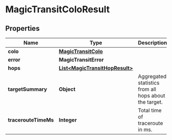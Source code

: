 

# MagicTransitColoResult


## Properties

| Name | Type | Description | Notes |
|------------ | ------------- | ------------- | -------------|
|**colo** | [**MagicTransitColo**](MagicTransitColo.md) |  |  [optional] |
|**error** | **MagicTransitError** |  |  [optional] |
|**hops** | [**List&lt;MagicTransitHopResult&gt;**](MagicTransitHopResult.md) |  |  [optional] |
|**targetSummary** | **Object** | Aggregated statistics from all hops about the target. |  [optional] |
|**tracerouteTimeMs** | **Integer** | Total time of traceroute in ms. |  [optional] |



